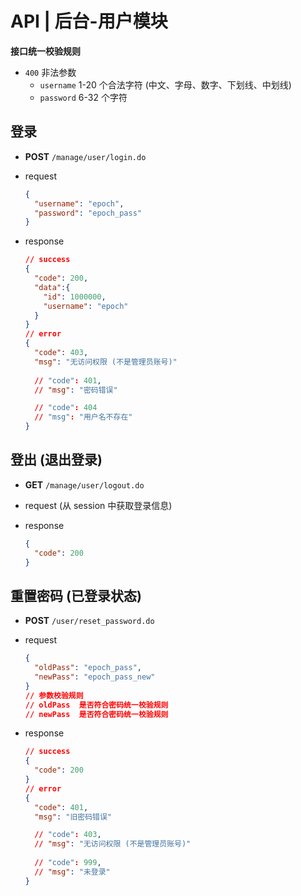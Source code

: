 # API | 后台-用户模块

**接口统一校验规则**

- `400` 非法参数
  - `username` 1-20 个合法字符 (中文、字母、数字、下划线、中划线)
  - `password` 6-32 个字符

## 登录

- **POST** `/manage/user/login.do`
- request

  ```json
  {
    "username": "epoch",
    "password": "epoch_pass"
  }
  ```
- response

  ```json
  // success
  {
    "code": 200,
    "data":{
      "id": 1000000,
      "username": "epoch"
    }
  }
  // error
  {
    "code": 403,
    "msg": "无访问权限 (不是管理员账号)"
    
    // "code": 401,
    // "msg": "密码错误"

    // "code": 404
    // "msg": "用户名不存在"
  }
  ```

## 登出 (退出登录)

- **GET** `/manage/user/logout.do`
- request (从 session 中获取登录信息)
- response

  ```json
  {
    "code": 200
  }
  ```

## 重置密码 (已登录状态)

- **POST** `/user/reset_password.do`
- request

  ```json
  {
    "oldPass": "epoch_pass",
    "newPass": "epoch_pass_new"
  }
  // 参数校验规则
  // oldPass  是否符合密码统一校验规则
  // newPass  是否符合密码统一校验规则
  ```
- response

  ```json
  // success
  {
    "code": 200
  }
  // error
  {
    "code": 401,
    "msg": "旧密码错误"

    // "code": 403,
    // "msg": "无访问权限 (不是管理员账号)"
    
    // "code": 999,
    // "msg": "未登录"
  }
  ```
